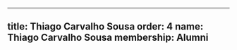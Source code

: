 ---
  title: Thiago Carvalho Sousa
  order: 4
  name: Thiago Carvalho Sousa
  membership: Alumni
  ---
  